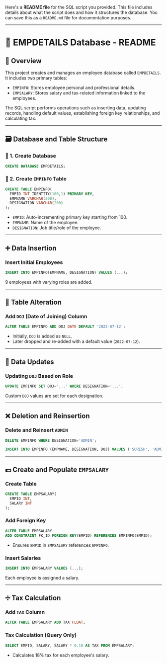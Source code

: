 Here's a **README file** for the SQL script you provided. This file includes details about what the script does and how it structures the database. You can save this as a `README.md` file for documentation purposes.

---

# 📘 EMPDETAILS Database - README

## 📌 Overview

This project creates and manages an employee database called `EMPDETAILS`. It includes two primary tables:

* `EMPINFO`: Stores employee personal and professional details.
* `EMPSALARY`: Stores salary and tax-related information linked to the employees.

The SQL script performs operations such as inserting data, updating records, handling default values, establishing foreign key relationships, and calculating tax.

---

## 🗃️ Database and Table Structure

### 🔸 1. Create Database

```sql
CREATE DATABASE EMPDETAILS;
```

### 🔸 2. Create `EMPINFO` Table

```sql
CREATE TABLE EMPINFO(
  EMPID INT IDENTITY(100,1) PRIMARY KEY,
  EMPNAME VARCHAR(200),
  DESIGNATION VARCHAR(200)
);
```

* `EMPID`: Auto-incrementing primary key starting from 100.
* `EMPNAME`: Name of the employee.
* `DESIGNATION`: Job title/role of the employee.

---

## ➕ Data Insertion

### Insert Initial Employees

```sql
INSERT INTO EMPINFO(EMPNAME, DESIGNATION) VALUES (...);
```

9 employees with varying roles are added.

---

## 🔄 Table Alteration

### Add `DOJ` (Date of Joining) Column

```sql
ALTER TABLE EMPINFO ADD DOJ DATE DEFAULT '2022-07-12';
```

* Initially, `DOJ` is added as `NULL`.
* Later dropped and re-added with a default value (`2022-07-12`).

---

## 🔧 Data Updates

### Updating `DOJ` Based on Role

```sql
UPDATE EMPINFO SET DOJ='...' WHERE DESIGNATION='...';
```

Custom `DOJ` values are set for each designation.

---

## ❌ Deletion and Reinsertion

### Delete and Reinsert `ADMIN`

```sql
DELETE EMPINFO WHERE DESIGNATION='ADMIN';

INSERT INTO EMPINFO (EMPNAME, DESIGNATION, DOJ) VALUES ('SURESH', 'ADMIN', '2022-02-01');
```

---

## 💵 Create and Populate `EMPSALARY`

### Create Table

```sql
CREATE TABLE EMPSALARY(
  EMPID INT,
  SALARY INT
);
```

### Add Foreign Key

```sql
ALTER TABLE EMPSALARY
ADD CONSTRAINT FK_ID FOREIGN KEY(EMPID) REFERENCES EMPINFO(EMPID);
```

* Ensures `EMPID` in `EMPSALARY` references `EMPINFO`.

### Insert Salaries

```sql
INSERT INTO EMPSALARY VALUES (...);
```

Each employee is assigned a salary.

---

## ➗ Tax Calculation

### Add `TAX` Column

```sql
ALTER TABLE EMPSALARY ADD TAX FLOAT;
```

### Tax Calculation (Query Only)

```sql
SELECT EMPID, SALARY, SALARY * 0.18 AS TAX FROM EMPSALARY;
```

* Calculates 18% tax for each employee's salary.




